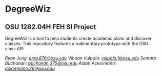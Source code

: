 # DegreeWiz

## OSU 1282.04H FEH SI Project
DegreeWiz is a tool to help students create academic plans and discover classes.
This repository features a rudimentary prototype with the OSU class API.

*Ryan Jung: jung.876@osu.edu*
*Vihaan Vulpala: vulpala.1@osu.edu*
*Samara Buchanan: buchanan.375@osu.edu*
*Aidan Ackermann: ackermann.26@osu.edu*

